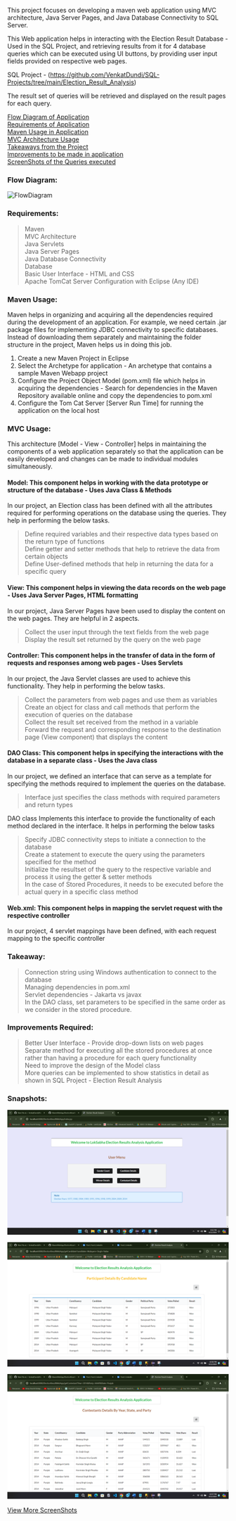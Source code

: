 This project focuses on developing a maven web application using MVC architecture, Java Server Pages, and Java Database Connectivity to SQL Server. 

This Web application helps in interacting with the Election Result Database - Used in the SQL Project, and retrieving results from it for 4 database queries which can be executed using UI buttons, by providing user input fields provided on respective web pages. 

SQL Project - (https://github.com/VenkatDundi/SQL-Projects/tree/main/Election_Result_Analysis)

The result set of queries will be retrieved and displayed on the result pages for each query.

[Flow Diagram of Application](README.md#flow-diagram)  
[Requirements of Application](README.md#requirements)  
[Maven Usage in Application](README.md#maven-usage)  
[MVC Architecture Usage](README.md#mvc-usage)  
[Takeaways from the Project](README.md#takeaway)  
[Improvements to be made in application](README.md#improvements-required)  
[ScreenShots of the Queries executed](README.md#snapshots)  

### Flow Diagram:

![FlowDiagram](https://github.com/VenkatDundi/MavenWebApp/assets/59659900/16fc136e-f2ac-448b-8e2f-19ffa7c91167)


### Requirements:
> Maven  
> MVC Architecture  
> Java Servlets  
> Java Server Pages  
> Java Database Connectivity  
> Database    
> Basic User Interface - HTML and CSS  
> Apache TomCat Server Configuration with Eclipse (Any IDE)

### Maven Usage:

Maven helps in organizing and acquiring all the dependencies required during the development of an application. For example, we need certain .jar package files for implementing JDBC connectivity to specific databases. 
Instead of downloading them separately and maintaining the folder structure in the project, Maven helps us in doing this job. 

1. Create a new Maven Project in Eclipse
2. Select the Archetype for application - An archetype that contains a sample Maven Webapp project
3. Configure the Project Object Model (pom.xml) file which helps in acquiring the dependencies - Search for dependencies in the Maven Repository available online and copy the dependencies to pom.xml
4. Configure the Tom Cat Server [Server Run Time] for running the application on the local host

### MVC Usage:

This architecture [Model - View - Controller] helps in maintaining the components of a web application separately so that the application can be easily developed and changes can be made to individual modules simultaneously.

#### Model: This component helps in working with the data prototype or structure of the database - Uses Java Class & Methods

In our project, an Election class has been defined with all the attributes required for performing operations on the database using the queries. They help in performing the below tasks. 

> Define required variables and their respective data types based on the return type of functions  
> Define getter and setter methods that help to retrieve the data from certain objects  
> Define User-defined methods that help in returning the data for a specific query  

#### View: This component helps in viewing the data records on the web page - Uses Java Server Pages, HTML formatting

In our project, Java Server Pages have been used to display the content on the web pages. They are helpful in 2 aspects.   
> Collect the user input through the text fields from the web page  
> Display the result set returned by the query on the web page  

#### Controller: This component helps in the transfer of data in the form of requests and responses among web pages - Uses Servlets 

In our project, the Java Servlet classes are used to achieve this functionality. They help in performing the below tasks.  
> Collect the parameters from web pages and use them as variables  
> Create an object for class and call methods that perform the execution of queries on the database  
> Collect the result set received from the method in a variable  
> Forward the request and corresponding response to the destination page (View component) that displays the content  

#### DAO Class: This component helps in specifying the interactions with the database in a separate class - Uses the Java class

In our project, we defined an interface that can serve as a template for specifying the methods required to implement the queries on the database.
> Interface just specifies the class methods with required parameters and return types

DAO class Implements this interface to provide the functionality of each method declared in the interface. It helps in performing the below tasks 

> Specify JDBC connectivity steps to initiate a connection to the database  
> Create a statement to execute the query using the parameters specified for the method  
> Initialize the resultset of the query to the respective variable and process it using the getter & setter methods  
> In the case of Stored Procedures, it needs to be executed before the actual query in a specific class method


#### Web.xml: This component helps in mapping the servlet request with the respective controller

In our project, 4 servlet mappings have been defined, with each request mapping to the specific controller

### Takeaway:

> Connection string using Windows authentication to connect to the database  
> Managing dependencies in pom.xml  
> Servlet dependencies - Jakarta vs javax  
> In the DAO class, set parameters to be specified in the same order as we consider in the stored procedure.

### Improvements Required:

> Better User Interface - Provide drop-down lists on web pages  
> Separate method for executing all the stored procedures at once rather than having a procedure for each query functionality  
> Need to improve the design of the Model class  
> More queries can be implemented to show statistics in detail as shown in SQL Project - Election Result Analysis    

### Snapshots:

![Index](ElectionResultWebApp/ScreenShots/Index.png)  

![Candidate](ElectionResultWebApp/ScreenShots/Candidate.png)  

![Candidate](ElectionResultWebApp/ScreenShots/Party.png)  

[View More ScreenShots](ElectionResultWebApp/ScreenShots)
